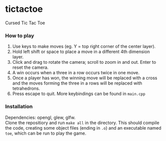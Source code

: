 # tictactoe
Cursed Tic Tac Toe

### How to play
1. Use keys to make moves (eg. Y = top right corner of the center layer).
2. Hold left shift or space to place a move in a different 4th dimension layer. 
3. Click and drag to rotate the camera; scroll to zoom in and out. Enter to reset the camera.
4. A win occurs when a three in a row occurs twice in one move.
5. Once a player has won, the winning move will be replaced with a cross and the moves forming the three in a rows will be replaced with tetrahedrons.
6. Press escape to quit. More keybindings can be found in `main.cpp`

### Installation
Dependencies: opengl, glew, glfw.  
Clone the repositiory and run `make all` in the directory. This should compile the code, creating some object files (ending in `.o`) and an executable named `toe`, which can be run to play the game.
